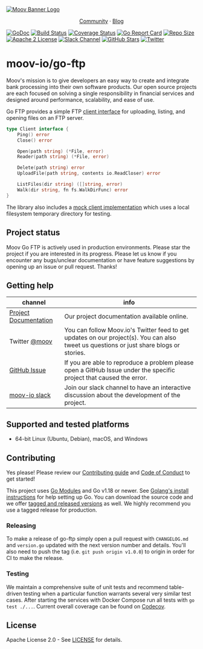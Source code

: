 [![Moov Banner Logo](https://user-images.githubusercontent.com/20115216/104214617-885b3c80-53ec-11eb-8ce0-9fc745fb5bfc.png)](https://github.com/moov-io)

<p align="center">
  <a href="https://slack.moov.io/">Community</a>
  ·
  <a href="https://moov.io/blog/">Blog</a>
  <br>
</p>

[![GoDoc](https://godoc.org/github.com/moov-io/go-ftp?status.svg)](https://godoc.org/github.com/moov-io/go-ftp)
[![Build Status](https://github.com/moov-io/go-ftp/workflows/Go/badge.svg)](https://github.com/moov-io/go-ftp/actions)
[![Coverage Status](https://codecov.io/gh/moov-io/go-ftp/branch/master/graph/badge.svg)](https://codecov.io/gh/moov-io/go-ftp)
[![Go Report Card](https://goreportcard.com/badge/github.com/moov-io/go-ftp)](https://goreportcard.com/report/github.com/moov-io/go-ftp)
[![Repo Size](https://img.shields.io/github/languages/code-size/moov-io/go-ftp?label=project%20size)](https://github.com/moov-io/go-ftp)
[![Apache 2 License](https://img.shields.io/badge/license-Apache2-blue.svg)](https://raw.githubusercontent.com/moov-io/ach/master/LICENSE)
[![Slack Channel](https://slack.moov.io/badge.svg?bg=e01563&fgColor=fffff)](https://slack.moov.io/)
[![GitHub Stars](https://img.shields.io/github/stars/moov-io/go-ftp)](https://github.com/moov-io/go-ftp)
[![Twitter](https://img.shields.io/twitter/follow/moov?style=social)](https://twitter.com/moov?lang=en)

# moov-io/go-ftp

Moov's mission is to give developers an easy way to create and integrate bank processing into their own software products. Our open source projects are each focused on solving a single responsibility in financial services and designed around performance, scalability, and ease of use.

Go FTP provides a simple FTP [client interface](https://pkg.go.dev/github.com/moov-io/go-ftp#Client) for uploading, listing, and opening files on an FTP server.

```go
type Client interface {
	Ping() error
	Close() error

	Open(path string) (*File, error)
	Reader(path string) (*File, error)

	Delete(path string) error
	UploadFile(path string, contents io.ReadCloser) error

	ListFiles(dir string) ([]string, error)
	Walk(dir string, fn fs.WalkDirFunc) error
}
```

The library also includes a [mock client implementation](https://pkg.go.dev/github.com/moov-io/go-ftp#MockClient) which uses a local filesystem temporary directory for testing.

## Project status

Moov Go FTP is actively used in production environments. Please star the project if you are interested in its progress. Please let us know if you encounter any bugs/unclear documentation or have feature suggestions by opening up an issue or pull request. Thanks!

## Getting help

| channel                                                     | info                                                                                                                                    |
|-------------------------------------------------------------|-----------------------------------------------------------------------------------------------------------------------------------------|
| [Project Documentation](https://moov-io.github.io/go-ftp/) | Our project documentation available online.                                                                                             |
| Twitter [@moov](https://twitter.com/moov)	                  | You can follow Moov.io's Twitter feed to get updates on our project(s). You can also tweet us questions or just share blogs or stories. |
| [GitHub Issue](https://github.com/moov-io/go-ftp/issues)   | If you are able to reproduce a problem please open a GitHub Issue under the specific project that caused the error.                     |
| [moov-io slack](https://slack.moov.io/)                     | Join our slack channel to have an interactive discussion about the development of the project.                                          |

## Supported and tested platforms

- 64-bit Linux (Ubuntu, Debian), macOS, and Windows

## Contributing

Yes please! Please review our [Contributing guide](CONTRIBUTING.md) and [Code of Conduct](CODE_OF_CONDUCT.md) to get started!

This project uses [Go Modules](https://go.dev/blog/using-go-modules) and Go v1.18 or newer. See [Golang's install instructions](https://golang.org/doc/install) for help setting up Go. You can download the source code and we offer [tagged and released versions](https://github.com/moov-io/go-ftp/releases/latest) as well. We highly recommend you use a tagged release for production.

### Releasing

To make a release of go-ftp simply open a pull request with `CHANGELOG.md` and `version.go` updated with the next version number and details. You'll also need to push the tag (i.e. `git push origin v1.0.0`) to origin in order for CI to make the release.

### Testing

We maintain a comprehensive suite of unit tests and recommend table-driven testing when a particular function warrants several very similar test cases. After starting the services with Docker Compose run all tests with `go test ./...`. Current overall coverage can be found on [Codecov](https://app.codecov.io/gh/moov-io/go-ftp/).

## License

Apache License 2.0 - See [LICENSE](LICENSE) for details.
